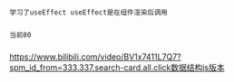 ###
    学习了useEffect useEffect是在组件渲染后调用
###
    当前80
### 
https://www.bilibili.com/video/BV1x7411L7Q7?spm_id_from=333.337.search-card.all.click数据结构js版本